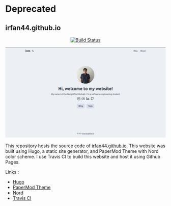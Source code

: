 # Deprecated

## irfan44.github.io

<div align=center>

[![Build Status](https://www.travis-ci.com/irfan44/irfan44.github.io.svg?branch=main)](https://www.travis-ci.com/irfan44/irfan44.github.io)

</div>

![Screenshot with light theme](https://raw.githubusercontent.com/irfan44/irfan44.github.io/main/screenshot.png)

This repository hosts the source code of [irfan44.github.io](https://.irfan44.github.io). This website was built using Hugo, a static site generator, and PaperMod Theme with Nord color scheme. I use Travis CI to build this website and host it using Github Pages.

Links :
- [Hugo](https://.gohugo.io)
- [PaperMod Theme](https://github.com/adityatelange/hugo-PaperMod)
- [Nord](https://.nordtheme.com)
- [Travis CI](https://.travis-ci.com)

